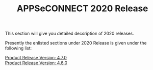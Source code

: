 ﻿---
title: "APPSeCONNECT 2020 Release"
toc: true
tag: developers
category: "release-notes"
menus: 
    AECreleasenotes:
        title: "2020"
        weight: 2
        icon: fa fa-wpexplorer
        identifier: 2020Release
---

This section will give you detailed decsription of 2020 releases.

Presently the enlisted sections under 2020 Release is given under the following list:

[Product Release Version: 4.7.0](/release-notes/2020-Q2/)    
[Product Release Version: 4.6.0](/release-notes/2020-Q1/)  
     

